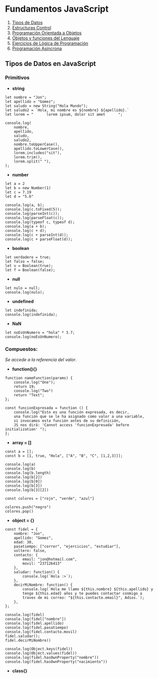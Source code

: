 # Fundamentos JavaScript

1.  [Tipos de Datos](01_tipos_de_datos.md)
1.  [Estructuras Control](02_estructuras_control.md)
1.  [Programación Orientada a Objetos](03_poo.md)
1.  [Objetos y funciones del Lenguaje](04_objetos_y_funciones.md)
1.  [Ejercicios de Lógica de Programación](05_ejercicios_logica.md)
1.  [Programación Asíncrona](06_programacion_asincrona.md)

## Tipos de Datos en JavaScript

### Primitivos

-   **string**

```
let nombre = "Jon";
let apellido = "Gomez";
let saludo = new String("Hola Mundo");
let saludo2 = `Hola, mi nombre es ${nombre} ${apellido}.`
let lorem = "      lorem ipsum, dolor sit amet      ";

console.log(
    nombre,
    apellido,
    saludo,
    saludo2,
    nombre.toUpperCase(),
    apellido.toLowerCase(),
    lorem.includes("sit"),
    lorem.trim(),
    lorem.split(" "),
);
```

-   **number**

```
let a = 2
let b = new Number(1)
let c = 7.19
let d = "5.6"

console.log(a, b);
console.log(c.toFixed(5));
console.log(parseInt(c));
console.log(parseFloat(c));
console.log(typeof c, typeof d);
console.log(a + b);
console.log(c + d);
console.log(c + parseInt(d));
console.log(c + parseFloat(d));
```

-   **boolean**

```
let verdadero = true;
let falso = false;
let v = Boolean(true);
let f = Boolean(false);
```

-   **null**

```
let nulo = null;
console.log(nulo);
```

-   **undefined**

```
let indefinida;
console.log(indefinida);
```

-   **NaN**

```
let noEsUnNumero = "hola" * 3.7;
console.log(noEsUnNumero);
```

### **Compuestos**:

_Se accede a la referencia del valor_.

-   **function(){}**

```
function nameFunction(params) {
    console.log("One");
    return 19;
    console.log("Two")
    return "Text";
};

const funcionExpresada = function () {
    console.log("Esto es una función expresada, es decir,
    una función que se le ha asignado como valor a una variable,
    si invocamos esta función antes de su definición,
    JS nos dirá: 'Cannot access 'funcionExpresada' before initialization' ");
};
```

-   **array = []**

```
const a = [];
const b = [1, true, "Hola", ["A", "B", "C", [1,2,3]]];

console.log(a)
console.log(b)
console.log(b.length)
console.log(b[2])
console.log(b[0])
console.log(b[3])
console.log(b[3][2])

const colores = ["rojo", "verde", "azul"]

colores.push("negro")
colores.pop()
```

-   **object = {}**

```
const fidel = {
    nombre: "Jon",
    apellido: "Gomez",
    edad: 30,
    pasatiempo: ["correr", "ejercicios", "estudiar"],
    soltero: false,
    contacto: {
        email: "jon@hotmail.com",
        movil: "237126413"
    },
    saludar: function() {
        console.log(`Hola :>`);
    },
    decirMiNombre: function() {
        console.log(`Hola me llamo ${this.nombre} ${this.apellido} y
        tengo ${this.edad} años y te puedes contactar conmigo a
        traves de mi correo: "${this.contacto.email}", Adios.`);
    },
};

console.log(fidel)
console.log(fidel["nombre"])
console.log(fidel.apellido)
console.log(fidel.pasatiempo)
console.log(fidel.contacto.movil)
fidel.saludar();
fidel.decirMiNombre()

console.log(Object.keys(fidel))
console.log(Object.values(fidel))
console.log(fidel.hasOwnProperty("nombre"))
console.log(fidel.hasOwnProperty("nacimiento"))
```

-   **class{}**

```

```
